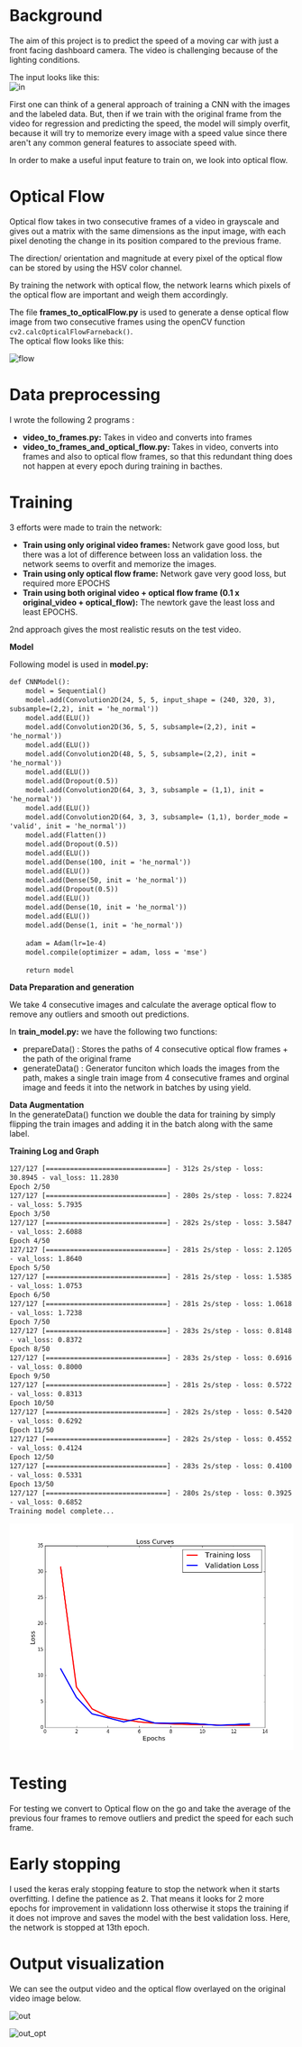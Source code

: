 # Background

The aim of  this project is to predict the speed of a moving car with just a front facing dashboard camera.
The video is challenging because of the lighting conditions. 

The input looks like this:    
![in](/output/input.gif)


First one can think of a general approach of training a CNN with the images and the labeled data. But, then if we train with the original frame from the video for regression and predicting the speed, the model will simply overfit, because it will try to memorize every image with a speed value since there aren't any common general features to associate speed with.

In order to make a useful input feature to train on, we look into optical flow.

# Optical Flow
Optical flow takes in two consecutive frames of a video in grayscale and gives out a matrix with the same dimensions as the input image, with each pixel denoting the change in its position compared to the previous frame. 

The direction/ orientation and magnitude at every pixel of the optical flow can be stored by using the HSV color channel. 

By training the network with optical flow, the network learns which pixels of the optical flow are important and weigh them accordingly.

The file **frames_to_opticalFlow.py** is used to generate a dense optical flow image from two consecutive frames using the 
openCV function ```cv2.calcOpticalFlowFarneback()```.   
The optical flow looks like this:

![flow](/output/flow.gif)

# Data preprocessing
I wrote the following 2 programs :
* **video_to_frames.py:** Takes in video and converts into frames
* **video_to_frames_and_optical_flow.py:** Takes in video, converts into frames and also to optical flow frames, so that this redundant thing does not happen at every epoch during training in bacthes.

# Training

3 efforts were made to train the network:   
* **Train using only original video frames:** Network gave good loss, but there was a lot of difference between loss an validation loss. the network seems to overfit and memorize the images.
* **Train using only optical flow frame:** Network gave very good loss, but required more EPOCHS
* **Train using both original video + optical flow frame (0.1 x original_video  + optical_flow):** The newtork gave the least loss and least EPOCHS.

2nd approach gives the most realistic resuts on the test video.

__Model__

Following model is used in **model.py:**
``` 
def CNNModel():
    model = Sequential()
    model.add(Convolution2D(24, 5, 5, input_shape = (240, 320, 3), subsample=(2,2), init = 'he_normal'))
    model.add(ELU())
    model.add(Convolution2D(36, 5, 5, subsample=(2,2), init = 'he_normal'))
    model.add(ELU())
    model.add(Convolution2D(48, 5, 5, subsample=(2,2), init = 'he_normal'))
    model.add(ELU())
    model.add(Dropout(0.5))
    model.add(Convolution2D(64, 3, 3, subsample = (1,1), init = 'he_normal'))
    model.add(ELU())
    model.add(Convolution2D(64, 3, 3, subsample= (1,1), border_mode = 'valid', init = 'he_normal'))
    model.add(Flatten())
    model.add(Dropout(0.5))
    model.add(ELU())
    model.add(Dense(100, init = 'he_normal'))
    model.add(ELU())
    model.add(Dense(50, init = 'he_normal'))
    model.add(Dropout(0.5))
    model.add(ELU())
    model.add(Dense(10, init = 'he_normal'))
    model.add(ELU())
    model.add(Dense(1, init = 'he_normal'))

    adam = Adam(lr=1e-4)
    model.compile(optimizer = adam, loss = 'mse')

    return model
```

__Data Preparation and generation__   

We take 4 consecutive images and calculate the average optical flow to remove any outliers and smooth out predictions.

In **train_model.py:** we have the following two functions:
* prepareData() :  Stores the paths of 4 consecutive optical flow frames + the path of the original frame
* generateData() :  Generator funciton which loads the images from the path, makes a single train image from 4 consecutive frames and orginal image and feeds it into the network in batches by using yield.

__Data Augmentation__  
In the generateData() function we double the data for training by simply flipping the train images and adding it in the batch along with the same label.

__Training Log and Graph__   

```
127/127 [==============================] - 312s 2s/step - loss: 30.8945 - val_loss: 11.2830
Epoch 2/50
127/127 [==============================] - 280s 2s/step - loss: 7.8224 - val_loss: 5.7935
Epoch 3/50
127/127 [==============================] - 282s 2s/step - loss: 3.5847 - val_loss: 2.6088
Epoch 4/50
127/127 [==============================] - 281s 2s/step - loss: 2.1205 - val_loss: 1.8640
Epoch 5/50
127/127 [==============================] - 281s 2s/step - loss: 1.5385 - val_loss: 1.0753
Epoch 6/50
127/127 [==============================] - 281s 2s/step - loss: 1.0618 - val_loss: 1.7238
Epoch 7/50
127/127 [==============================] - 283s 2s/step - loss: 0.8148 - val_loss: 0.8372
Epoch 8/50
127/127 [==============================] - 283s 2s/step - loss: 0.6916 - val_loss: 0.8000
Epoch 9/50
127/127 [==============================] - 281s 2s/step - loss: 0.5722 - val_loss: 0.8313
Epoch 10/50
127/127 [==============================] - 282s 2s/step - loss: 0.5420 - val_loss: 0.6292
Epoch 11/50
127/127 [==============================] - 282s 2s/step - loss: 0.4552 - val_loss: 0.4124
Epoch 12/50
127/127 [==============================] - 283s 2s/step - loss: 0.4100 - val_loss: 0.5331
Epoch 13/50
127/127 [==============================] - 280s 2s/step - loss: 0.3925 - val_loss: 0.6852
Training model complete...

```

![graph](/output/graph.png)


# Testing 
For testing we convert to Optical flow on the go and take the average of the previous four frames to remove outliers and predict the speed for each such frame.

# Early stopping   

I used the keras eraly stopping feature to stop the network when it starts overfitting.
I define the patience as 2. That means it looks for 2 more epochs for improvement in validationn loss otherwise it stops the training if it does not improve and saves the model with the best validation loss.
Here, the network is stopped at 13th epoch.

# Output visualization
We can see the output video and the optical flow overlayed on the original video image  below.

![out](/output/out.gif)

![out_opt](/output/out_flow.gif)



